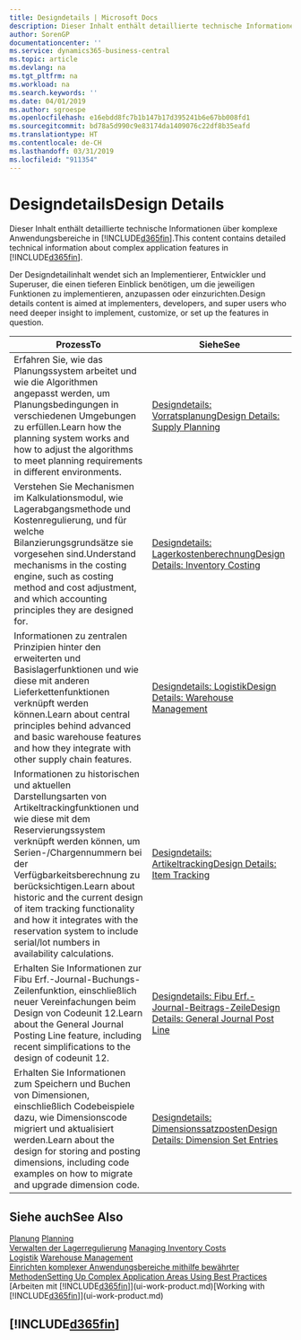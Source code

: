 ```yaml
---
title: Designdetails | Microsoft Docs
description: Dieser Inhalt enthält detaillierte technische Informationen über komplexe Anwendungsbereiche in  Business Central.
author: SorenGP
documentationcenter: ''
ms.service: dynamics365-business-central
ms.topic: article
ms.devlang: na
ms.tgt_pltfrm: na
ms.workload: na
ms.search.keywords: ''
ms.date: 04/01/2019
ms.author: sgroespe
ms.openlocfilehash: e16ebdd8fc7b1b147b17d395241b6e67bb008fd1
ms.sourcegitcommit: bd78a5d990c9e83174da1409076c22df8b35eafd
ms.translationtype: HT
ms.contentlocale: de-CH
ms.lasthandoff: 03/31/2019
ms.locfileid: "911354"
---
```

# <a name="design-details"></a><span data-ttu-id="9db85-103">Designdetails</span><span class="sxs-lookup"><span data-stu-id="9db85-103">Design Details</span></span>
<span data-ttu-id="9db85-104">Dieser Inhalt enthält detaillierte technische Informationen über komplexe Anwendungsbereiche in [!INCLUDE[d365fin](includes/d365fin_md.md)].</span><span class="sxs-lookup"><span data-stu-id="9db85-104">This content contains detailed technical information about complex application features in [!INCLUDE[d365fin](includes/d365fin_md.md)].</span></span>  

 <span data-ttu-id="9db85-105">Der Designdetailinhalt wendet sich an Implementierer, Entwickler und Superuser, die einen tieferen Einblick benötigen, um die jeweiligen Funktionen zu implementieren, anzupassen oder einzurichten.</span><span class="sxs-lookup"><span data-stu-id="9db85-105">Design details content is aimed at implementers, developers, and super users who need deeper insight to implement, customize, or set up the features in question.</span></span>  

|<span data-ttu-id="9db85-106">**Prozess**</span><span class="sxs-lookup"><span data-stu-id="9db85-106">**To**</span></span>|<span data-ttu-id="9db85-107">**Siehe**</span><span class="sxs-lookup"><span data-stu-id="9db85-107">**See**</span></span>|  
|------------|-------------|  
|<span data-ttu-id="9db85-108">Erfahren Sie, wie das Planungssystem arbeitet und wie die Algorithmen angepasst werden, um Planungsbedingungen in verschiedenen Umgebungen zu erfüllen.</span><span class="sxs-lookup"><span data-stu-id="9db85-108">Learn how the planning system works and how to adjust the algorithms to meet planning requirements in different environments.</span></span>|[<span data-ttu-id="9db85-109">Designdetails: Vorratsplanung</span><span class="sxs-lookup"><span data-stu-id="9db85-109">Design Details: Supply Planning</span></span>](design-details-supply-planning.md)|  
|<span data-ttu-id="9db85-110">Verstehen Sie Mechanismen im Kalkulationsmodul, wie Lagerabgangsmethode und Kostenregulierung, und für welche Bilanzierungsgrundsätze sie vorgesehen sind.</span><span class="sxs-lookup"><span data-stu-id="9db85-110">Understand mechanisms in the costing engine, such as costing method and cost adjustment, and which accounting principles they are designed for.</span></span>|[<span data-ttu-id="9db85-111">Designdetails: Lagerkostenberechnung</span><span class="sxs-lookup"><span data-stu-id="9db85-111">Design Details: Inventory Costing</span></span>](design-details-inventory-costing.md)|  
|<span data-ttu-id="9db85-112">Informationen zu zentralen Prinzipien hinter den erweiterten und Basislagerfunktionen und wie diese mit anderen Lieferkettenfunktionen verknüpft werden können.</span><span class="sxs-lookup"><span data-stu-id="9db85-112">Learn about central principles behind advanced and basic warehouse features and how they integrate with other supply chain features.</span></span>|[<span data-ttu-id="9db85-113">Designdetails: Logistik</span><span class="sxs-lookup"><span data-stu-id="9db85-113">Design Details: Warehouse Management</span></span>](design-details-warehouse-management.md)|  
|<span data-ttu-id="9db85-114">Informationen zu historischen und aktuellen Darstellungsarten von Artikeltrackingfunktionen und wie diese mit dem Reservierungssystem verknüpft werden können, um Serien-/Chargennummern bei der Verfügbarkeitsberechnung zu berücksichtigen.</span><span class="sxs-lookup"><span data-stu-id="9db85-114">Learn about historic and the current design of item tracking functionality and how it integrates with the reservation system to include serial/lot numbers in availability calculations.</span></span>|[<span data-ttu-id="9db85-115">Designdetails: Artikeltracking</span><span class="sxs-lookup"><span data-stu-id="9db85-115">Design Details: Item Tracking</span></span>](design-details-item-tracking.md)|  
|<span data-ttu-id="9db85-116">Erhalten Sie Informationen zur Fibu Erf.-Journal-Buchungs-Zeilenfunktion, einschließlich neuer Vereinfachungen beim Design von Codeunit 12.</span><span class="sxs-lookup"><span data-stu-id="9db85-116">Learn about the General Journal Posting Line feature, including recent simplifications to the design of codeunit 12.</span></span>|[<span data-ttu-id="9db85-117">Designdetails: Fibu Erf.-Journal-Beitrags-Zeile</span><span class="sxs-lookup"><span data-stu-id="9db85-117">Design Details: General Journal Post Line</span></span>](design-details-general-journal-post-line.md)|
|<span data-ttu-id="9db85-118">Erhalten Sie Informationen zum Speichern und Buchen von Dimensionen, einschließlich Codebeispiele dazu, wie Dimensionscode migriert und aktualisiert werden.</span><span class="sxs-lookup"><span data-stu-id="9db85-118">Learn about the design for storing and posting dimensions, including code examples on how to migrate and upgrade dimension code.</span></span>|[<span data-ttu-id="9db85-119">Designdetails: Dimensionssatzposten</span><span class="sxs-lookup"><span data-stu-id="9db85-119">Design Details: Dimension Set Entries</span></span>](design-details-dimension-set-entries.md)| 

## <a name="see-also"></a><span data-ttu-id="9db85-120">Siehe auch</span><span class="sxs-lookup"><span data-stu-id="9db85-120">See Also</span></span>  
 <span data-ttu-id="9db85-121">[Planung](production-planning.md) </span><span class="sxs-lookup"><span data-stu-id="9db85-121">[Planning](production-planning.md) </span></span>  
 <span data-ttu-id="9db85-122">[Verwalten der Lagerregulierung](finance-manage-inventory-costs.md) </span><span class="sxs-lookup"><span data-stu-id="9db85-122">[Managing Inventory Costs](finance-manage-inventory-costs.md) </span></span>  
 <span data-ttu-id="9db85-123">[Logistik](warehouse-manage-warehouse.md) </span><span class="sxs-lookup"><span data-stu-id="9db85-123">[Warehouse Management](warehouse-manage-warehouse.md) </span></span>  
 [<span data-ttu-id="9db85-124">Einrichten komplexer Anwendungsbereiche mithilfe bewährter Methoden</span><span class="sxs-lookup"><span data-stu-id="9db85-124">Setting Up Complex Application Areas Using Best Practices</span></span>](set-up-complex-application-areas-using-best-practices.md)  
 <span data-ttu-id="9db85-125">[Arbeiten mit [!INCLUDE[d365fin](includes/d365fin_md.md)]](ui-work-product.md)</span><span class="sxs-lookup"><span data-stu-id="9db85-125">[Working with [!INCLUDE[d365fin](includes/d365fin_md.md)]](ui-work-product.md)</span></span>

 ## [!INCLUDE[d365fin](includes/free_trial_md.md)]  
